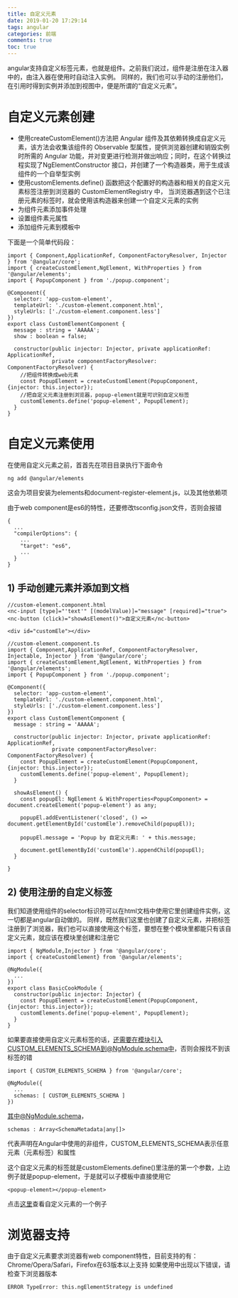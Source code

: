 ```yaml
---
title: 自定义元素
date: 2019-01-20 17:29:14
tags: angular
categories: 前端
comments: true
toc: true
---
```


angular支持自定义标签元素，也就是组件。之前我们说过，组件是注册在注入器中的，由注入器在使用时自动注入实例。
同样的，我们也可以手动的注册他们，在引用时得到实例并添加到视图中，便是所谓的“自定义元素”。

# 自定义元素创建

- 使用createCustomElement()方法把 Angular 组件及其依赖转换成自定义元素，该方法会收集该组件的 Observable 型属性，提供浏览器创建和销毁实例时所需的 Angular 功能，并对变更进行检测并做出响应；同时，在这个转换过程实现了NgElementConstructor 接口，并创建了一个构造器类，用于生成该组件的一个自举型实例
- 使用customElements.define() 函数把这个配置好的构造器和相关的自定义元素标签注册到浏览器的 CustomElementRegistry 中， 当浏览器遇到这个已注册元素的标签时，就会使用该构造器来创建一个自定义元素的实例
- 为组件元素添加事件处理
- 设置组件素元属性
- 添加组件元素到模板中
<!--more-->

下面是一个简单代码段：

    import { Component,ApplicationRef, ComponentFactoryResolver, Injector } from '@angular/core';
    import { createCustomElement,NgElement, WithProperties } from '@angular/elements';
    import { PopupComponent } from './popup.component';

    @Component({
      selector: 'app-custom-element',
      templateUrl: './custom-element.component.html',
      styleUrls: ['./custom-element.component.less']
    })
    export class CustomElementComponent {
      message : string = 'AAAAA';
      show : boolean = false;

      constructor(public injector: Injector, private applicationRef: ApplicationRef,
                  private componentFactoryResolver: ComponentFactoryResolver) {
        //把组件转换成web元素
        const PopupElement = createCustomElement(PopupComponent, {injector: this.injector});
        //把自定义元素注册到浏览器，popup-element就是可识别自定义标签
        customElements.define('popup-element', PopupElement);
      }
    }

# 自定义元素使用
在使用自定义元素之前，首首先在项目目录执行下面命令

    ng add @angular/elements

这会为项目安装为elements和document-register-element.js，以及其他依赖项

由于web component是es6的特性，还要修改tsconfig.json文件，否则会报错

    {
      ...
      "compilerOptions": {
        ...
        "target": "es6",
        ...
      }
    }

## 1) 手动创建元素并添加到文档

    //custom-element.component.html
    <nc-input [type]="'text'" [(modelValue)]="message" [required]="true">
    <nc-button (click)="showAsElement()">自定义元素</nc-button>

    <div id="customEle"></div>

    //custom-element.component.ts
    import { Component,ApplicationRef, ComponentFactoryResolver, Injectable, Injector } from '@angular/core';
    import { createCustomElement,NgElement, WithProperties } from '@angular/elements';
    import { PopupComponent } from './popup.component';

    @Component({
      selector: 'app-custom-element',
      templateUrl: './custom-element.component.html',
      styleUrls: ['./custom-element.component.less']
    })
    export class CustomElementComponent {
      message : string = 'AAAAA';

      constructor(public injector: Injector, private applicationRef: ApplicationRef,
                  private componentFactoryResolver: ComponentFactoryResolver) {
        const PopupElement = createCustomElement(PopupComponent, {injector: this.injector});
        customElements.define('popup-element', PopupElement);
      }

      showAsElement() {
        const popupEl: NgElement & WithProperties<PopupComponent> = document.createElement('popup-element') as any;

        popupEl.addEventListener('closed', () => document.getElementById('customEle').removeChild(popupEl));

        popupEl.message = 'Popup by 自定义元素: ' + this.message;

        document.getElementById('customEle').appendChild(popupEl);
      }

    }

## 2) 使用注册的自定义标签
我们知道使用组件的selector标识符可以在html文档中使用它里创建组件实例，这一切都是angular自动做的。
同样，既然我们这里也创建了自定义元素，并把标签注册到了浏览器，我们也可以直接使用这个标签，要想在整个模块里都能只有该自定义元素，就应该在模块里创建和注册它

    import { NgModule,Injector } from '@angular/core';
    import { createCustomElement} from '@angular/elements';

    @NgModule({
      ...
    })
    export class BasicCookModule {
      constructor(public injector: Injector) {
        const PopupElement = createCustomElement(PopupComponent, {injector: this.injector});
        customElements.define('popup-element', PopupElement);
      }
    }

如果要直接使用自定义元素标签的话，还需要在模块引入CUSTOM_ELEMENTS_SCHEMA到@NgModule.schema中，否则会报找不到该标签的错

    import { CUSTOM_ELEMENTS_SCHEMA } from '@angular/core';

    @NgModule({
      ...
      schemas: [ CUSTOM_ELEMENTS_SCHEMA ]
    })

其中@NgModule.schema，

    schemas : Array<SchemaMetadata|any[]>

代表声明在Angular中使用的非组件，CUSTOM_ELEMENTS_SCHEMA表示任意元素（元素标签）和属性

这个自定义元素的标签就是customElements.define()里注册的第一个参数，上边例子就是popup-element，于是就可以子模板中直接使用它

    <popup-element></popup-element>

点击[这里](http://blueskyawen.com/angular-work-cook/main/basic/comp/customEle)查看自定义元素的一个例子

# 浏览器支持
由于自定义元素要求浏览器有web component特性，目前支持的有：Chrome/Opera/Safari，Firefox在63版本以上支持
如果使用中出现以下错误，请检查下浏览器版本

    ERROR TypeError: this.ngElementStrategy is undefined

